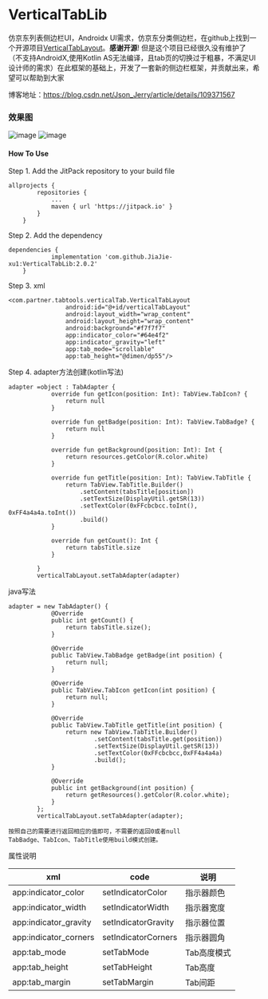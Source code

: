 # VerticalTabLib
仿京东列表侧边栏UI，Androidx
UI需求，仿京东分类侧边栏，在github上找到一个开源项目[VerticalTabLayout](https://github.com/qstumn/VerticalTabLayout)。**感谢开源**! 但是这个项目已经很久没有维护了（不支持AndroidX,使用Kotlin AS无法编译，且tab页的切换过于粗暴，不满足UI设计师的需求）在此框架的基础上，开发了一套新的侧边栏框架，并贡献出来，希望可以帮助到大家

博客地址：https://blog.csdn.net/Json_Jerry/article/details/109371567

### 效果图
![image](https://github.com/JiaJie-xu1/VerticalTabLib/blob/master/demo1.gif)
![image](https://github.com/JiaJie-xu1/VerticalTabLib/blob/master/demo2.gif)


#### How To Use

Step 1. Add the JitPack repository to your build file


```
allprojects {
		repositories {
			...
			maven { url 'https://jitpack.io' }
		}
	}

```

Step 2. Add the dependency


```
dependencies {
	        implementation 'com.github.JiaJie-xu1:VerticalTabLib:2.0.2'
	}
```

Step 3. xml

```
<com.partner.tabtools.verticalTab.VerticalTabLayout
                android:id="@+id/verticalTabLayout"
                android:layout_width="wrap_content"
                android:layout_height="wrap_content"
                android:background="#f7f7f7"
                app:indicator_color="#64e4f2"
                app:indicator_gravity="left"
                app:tab_mode="scrollable"
                app:tab_height="@dimen/dp55"/>
```
Step 4. adapter方法创建(kotlin写法)

```
adapter =object : TabAdapter {
            override fun getIcon(position: Int): TabView.TabIcon? {
                return null
            }

            override fun getBadge(position: Int): TabView.TabBadge? {
                return null
            }

            override fun getBackground(position: Int): Int {
                return resources.getColor(R.color.white)
            }

            override fun getTitle(position: Int): TabView.TabTitle {
                return TabView.TabTitle.Builder()
                    .setContent(tabsTitle[position])
                    .setTextSize(DisplayUtil.getSR(13))
                    .setTextColor(0xFFcbcbcc.toInt(), 0xFF4a4a4a.toInt())
                    .build()
            }

            override fun getCount(): Int {
                return tabsTitle.size
            }

        }
        verticalTabLayout.setTabAdapter(adapter)
```
java写法

```
adapter = new TabAdapter() {
            @Override
            public int getCount() {
                return tabsTitle.size();
            }

            @Override
            public TabView.TabBadge getBadge(int position) {
                return null;
            }

            @Override
            public TabView.TabIcon getIcon(int position) {
                return null;
            }

            @Override
            public TabView.TabTitle getTitle(int position) {
                return new TabView.TabTitle.Builder()
                        .setContent(tabsTitle.get(position))
                        .setTextSize(DisplayUtil.getSR(13))
                        .setTextColor(0xFFcbcbcc,0xFF4a4a4a)
                        .build();
            }

            @Override
            public int getBackground(int position) {
                return getResources().getColor(R.color.white);
            }
        };
        verticalTabLayout.setTabAdapter(adapter);
```

```
按照自己的需要进行返回相应的值即可，不需要的返回0或者null
TabBadge、TabIcon、TabTitle使用build模式创建。
```

属性说明

xml | code | 说明
---|---|---
app:indicator_color | setIndicatorColor | 指示器颜色
app:indicator_width | setIndicatorWidth | 指示器宽度
app:indicator_gravity | setIndicatorGravity | 指示器位置
app:indicator_corners | setIndicatorCorners | 指示器圆角
app:tab_mode | setTabMode | Tab高度模式
app:tab_height | setTabHeight | Tab高度
app:tab_margin | setTabMargin | Tab间距
